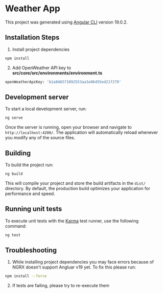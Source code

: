 # Weather App

This project was generated using [Angular CLI](https://github.com/angular/angular-cli) version 19.0.2.

## Installation Steps

1. Install project dependencies

```bash
npm install
```

2. Add OpenWeather API key to **src/core/src/environments/environment.ts**

```bash
openWeatherApiKey: 'b1a846571092553aa3a96455ed21f279'
```

## Development server

To start a local development server, run:

```bash
ng serve
```

Once the server is running, open your browser and navigate to `http://localhost:4200/`. The application will automatically reload whenever you modify any of the source files.

## Building

To build the project run:

```bash
ng build
```

This will compile your project and store the build artifacts in the `dist/` directory. By default, the production build optimizes your application for performance and speed.

## Running unit tests

To execute unit tests with the [Karma](https://karma-runner.github.io) test runner, use the following command:

```bash
ng test
```

## Troubleshooting

1. While installing project dependencies you may face errors because of NGRX doesn't support Angluar v19 yet. To fix this please run:

```bash
npm install --force
```

2. If tests are failing, please try to re-execute them
